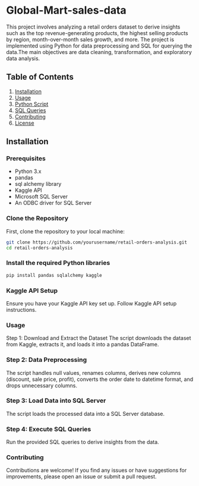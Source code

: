 # Global-Mart-sales-data
This project involves analyzing a retail orders dataset to derive insights such as the top revenue-generating products, the highest selling products by region, month-over-month sales growth, and more. The project is implemented using Python for data preprocessing and SQL for querying the data.The main objectives are data cleaning, transformation, and exploratory data analysis.

## Table of Contents

1. [Installation](#installation)
2. [Usage](#usage)
3. [Python Script](#python-script)
4. [SQL Queries](#sql-queries)
5. [Contributing](#contributing)
6. [License](#license)

## Installation

### Prerequisites

- Python 3.x
- pandas
- sql alchemy library
- Kaggle API
- Microsoft SQL Server
- An ODBC driver for SQL Server

### Clone the Repository

First, clone the repository to your local machine:

```bash
git clone https://github.com/yourusername/retail-orders-analysis.git
cd retail-orders-analysis
```
### Install the required Python libraries

```bash
pip install pandas sqlalchemy kaggle
```
### Kaggle API Setup
Ensure you have your Kaggle API key set up. Follow Kaggle API setup instructions.

### Usage
Step 1: Download and Extract the Dataset
The script downloads the dataset from Kaggle, extracts it, and loads it into a pandas DataFrame.

### Step 2: Data Preprocessing
The script handles null values, renames columns, derives new columns (discount, sale price, profit), converts the order date to datetime format, and drops unnecessary columns.

### Step 3: Load Data into SQL Server
The script loads the processed data into a SQL Server database.

### Step 4: Execute SQL Queries
Run the provided SQL queries to derive insights from the data.

### Contributing
Contributions are welcome! If you find any issues or have suggestions for improvements, please open an issue or submit a pull request.

